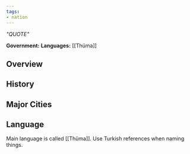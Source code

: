 ```yaml
---
tags:
- nation
---
```

*"QUOTE"*

**Government:** 
**Languages:** [[Thüma]]
## Overview

## History

## Major Cities

## Language
Main language is called [[Thüma]]. Use Turkish references when naming things.
